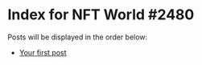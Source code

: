 # Index for NFT World #2480
Posts will be displayed in the order below:

- [Your first post](./001-first.md)

